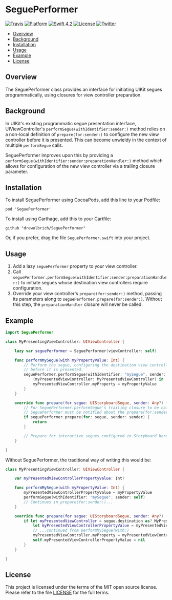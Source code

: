 # SeguePerformer

[![Travis](https://img.shields.io/travis/drewolbrich/SeguePerformer.svg)](https://travis-ci.org/drewolbrich/SeguePerformer)
[![Platform](https://img.shields.io/badge/platform-iOS-lightgray.svg)](http://developer.apple.com/ios)
[![Swift 4.2](https://img.shields.io/badge/swift-4.2-red.svg?style=flat)](https://developer.apple.com/swift)
[![License](https://img.shields.io/github/license/drewolbrich/SeguePerformer.svg)](LICENSE)
[![Twitter](https://img.shields.io/badge/twitter-@drewolbrich-blue.svg)](http://twitter.com/drewolbrich)

* [Overview](#overview)
* [Background](#background)
* [Installation](#installation)
* [Usage](#usage)
* [Example](#example)
* [License](#license)

## Overview

The SeguePerformer class provides an interface for initiating UIKit segues programmatically, using closures for view controller preparation.

## Background

In UIKit's existing programmatic segue presentation interface, UIViewController's `performSegue(withIdentifier:sender:)` method relies on a non-local definition of `prepare(for:sender:)` to configure the new view controller before it is presented. This can become unwieldy in the context of multiple `performSegue` calls.

SeguePerformer improves upon this by providing a `performSegue(withIdentifier:sender:preparationHandler:)` method which allows for configuration of the new view controller via a trailing closure parameter.

## Installation

To install SeguePerformer using CocoaPods, add this line to your Podfile:

```
pod 'SeguePerformer'
```

To install using Carthage, add this to your Cartfile:

```
github "drewolbrich/SeguePerformer"
```

Or, if you prefer, drag the file `SeguePerformer.swift` into your project.

## Usage

1. Add a lazy `seguePerformer` property to your view controller.
2. Call `seguePerformer.performSegue(withIdentifier:sender:preparationHandler:)` to initiate segues whose destination view controllers require configuration.
3. Override your view controller's `prepare(for:sender:)` method, passing its parameters along to `seguePerformer.prepare(for:sender:)`. Without this step, the `preparationHandler` closure will never be called.

## Example

```swift
import SeguePerformer

class MyPresentingViewController: UIViewController {

    lazy var seguePerformer = SeguePerformer(viewController: self)

    func performMySegue(with myPropertyValue: Int) {
        // Perform the segue, configuring the destination view controller
        // before it is presented.
        seguePerformer.performSegue(withIdentifier: "mySegue", sender: self) {
            (myPresentedViewController: MyPresentedViewController) in
            myPresentedViewController.myProperty = myPropertyValue
        }
    }

    override func prepare(for segue: UIStoryboardSegue, sender: Any?) {
        // For SeguePerformer.performSegue's trailing closure to be called,
        // SeguePerformer must be notified about the prepare(for:sender:) call.
        if seguePerformer.prepare(for: segue, sender: sender) {
            return
        }

        // Prepare for interactive segues configured in Storyboard here.
    }

}
```

Without SeguePerformer, the traditional way of writing this would be:

```swift
class MyPresentingViewController: UIViewController {

    var myPresentedViewControllerPropertyValue: Int?

    func performMySegue(with myPropertyValue: Int) {
        myPresentedViewControllerPropertyValue = myPropertyValue
        performSegue(withIdentifier: "mySegue", sender: self)
        // Continues in prepare(for:sender:)...
    }

    override func prepare(for segue: UIStoryboardSegue, sender: Any?) {
        if let myPresentedViewController = segue.destination as? MyPresentedViewController,
            let myPresentedViewControllerPropertyValue = myPresentedViewControllerPropertyValue {
            // ...continued from performMySegue(with:)
            myPresentedViewController.myProperty = myPresentedViewControllerPropertyValue
            self.myPresentedViewControllerPropertyValue = nil
        }
    }

}
```

## License

This project is licensed under the terms of the MIT open source license. Please refer to the file [LICENSE](LICENSE) for the full terms.
